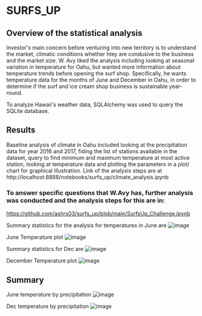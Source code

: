 # SURFS_UP 

## Overview of the statistical analysis

Investor's main concern before venturing into new territory is to understand the market, climatic conditions whether htey are condusive to the business and the market size. W. Avy liked the analysis including looking at seasonal variation in temperature for Oahu, but wanted more information about temperature trends before opening the surf shop. Specifically, he wants temperature data for the months of June and December in Oahu, in order to determine if the surf and ice cream shop business is sustainable year-round.

To analyze Hawaii's weather data, SQLAlchemy was used to query the SQLite database.

## Results
Baseline analysis of climate in Oahu included looking at the precipitation data for year 2016 and 2017, fiding the list of stations available in the dataset, query to find minimum and maximum temperature at most active station, looking at temperature data and plotting the parameters in a plot/ chart for graphical illustration. 
Link of the analysis steps are at http://localhost:8888/notebooks/surfs_up/climate_analysis.ipynb

### To answer specific questions that W.Avy has, further analysis was conducted and the analysis steps for this are in:
https://github.com/ashrs03/surfs_up/blob/main/SurfsUp_Challenge.ipynb

Summary statistics for the analysis for temperatures in June are
![image](https://user-images.githubusercontent.com/42523379/212569543-3c06502c-81aa-4c65-b1cc-1fb5cb447ec5.png)

June Temperature plot 
![image](https://user-images.githubusercontent.com/42523379/212569573-bed031a6-5b51-4827-ac57-878128a1f645.png)

Summary statistics for Dec are
![image](https://user-images.githubusercontent.com/42523379/212569526-7f20464f-bb1e-4c78-96d2-b187396a8a59.png)

December Temperature plot 
![image](https://user-images.githubusercontent.com/42523379/212569594-2db2e2e9-4622-4489-a1b8-a6a5405a60bc.png)


## Summary
June temperature by precipitation
![image](https://user-images.githubusercontent.com/42523379/212569605-58124b8d-b96a-4401-ad74-576a1e847f1e.png)

Dec temperature by precipitation
![image](https://user-images.githubusercontent.com/42523379/212569640-c501151b-93f2-4480-8742-6889ee5769e1.png)

